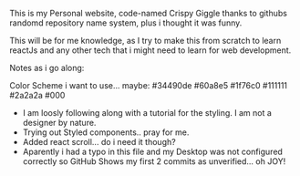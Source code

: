 This is my Personal website, code-named Crispy Giggle thanks to githubs randomd repository name system, plus i thought it was funny. 

This will be for me knowledge, as I try to make this from scratch to learn reactJs and any other tech that i might need to learn for web development. 

Notes as i go along:

Color Scheme i want to use... maybe:
#34490de
#60a8e5
#1f76c0
#111111
#2a2a2a
#000

- I am loosly following along with a tutorial for the styling. I am not a designer by nature.
- Trying out Styled components.. pray for me.
- Added react scroll... do i need it though?
- Aparently i had a typo in this file and my Desktop was not configured correctly so GitHub Shows my first 2 commits as unverified... oh JOY!